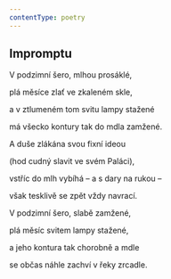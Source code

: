```yaml
---
contentType: poetry
---
```


<section>

# Impromptu

V podzimní šero, mlhou prosáklé, 

plá měsíce zlať ve zkaleném skle, 

a v ztlumeném tom svitu lampy stažené 

má všecko kontury tak do mdla zamžené. 

</section>

<section>

A duše zlákána svou fixní ideou 

(hod cudný slavit ve svém Paláci), 

vstříc do mlh vybíhá – a s dary na rukou – 

však tesklivě se zpět vždy navrací. 

</section>

<section>

V podzimní šero, slabě zamžené, 

plá měsíc svitem lampy stažené, 

a jeho kontura tak chorobně a mdle 

se občas náhle zachví v řeky zrcadle.

</section>
